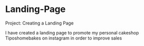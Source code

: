 # Landing-Page
Project: Creating a Landing Page

I have created a landing page to promote my personal cakeshop Tiposhomebakes on instagram in order to improve sales
